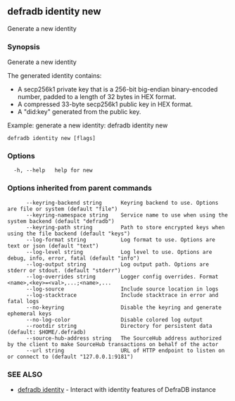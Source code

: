 ## defradb identity new

Generate a new identity

### Synopsis

Generate a new identity

The generated identity contains:
- A secp256k1 private key that is a 256-bit big-endian binary-encoded number,
padded to a length of 32 bytes in HEX format.
- A compressed 33-byte secp256k1 public key in HEX format.
- A "did:key" generated from the public key.

Example: generate a new identity:
  defradb identity new



```
defradb identity new [flags]
```

### Options

```
  -h, --help   help for new
```

### Options inherited from parent commands

```
      --keyring-backend string      Keyring backend to use. Options are file or system (default "file")
      --keyring-namespace string    Service name to use when using the system backend (default "defradb")
      --keyring-path string         Path to store encrypted keys when using the file backend (default "keys")
      --log-format string           Log format to use. Options are text or json (default "text")
      --log-level string            Log level to use. Options are debug, info, error, fatal (default "info")
      --log-output string           Log output path. Options are stderr or stdout. (default "stderr")
      --log-overrides string        Logger config overrides. Format <name>,<key>=<val>,...;<name>,...
      --log-source                  Include source location in logs
      --log-stacktrace              Include stacktrace in error and fatal logs
      --no-keyring                  Disable the keyring and generate ephemeral keys
      --no-log-color                Disable colored log output
      --rootdir string              Directory for persistent data (default: $HOME/.defradb)
      --source-hub-address string   The SourceHub address authorized by the client to make SourceHub transactions on behalf of the actor
      --url string                  URL of HTTP endpoint to listen on or connect to (default "127.0.0.1:9181")
```

### SEE ALSO

* [defradb identity](defradb_identity.md)	 - Interact with identity features of DefraDB instance

